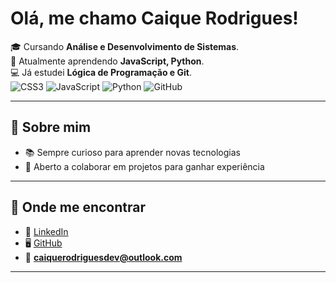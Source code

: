 # Olá, me chamo Caique Rodrigues!  
  
🎓 Cursando **Análise e Desenvolvimento de Sistemas**.  
🌱 Atualmente aprendendo **JavaScript, Python**.  
💻 Já estudei **Lógica de Programação e Git**.  
![CSS3](https://img.shields.io/badge/CSS3-1572B6?style=for-the-badge&logo=css3&logoColor=white)  ![JavaScript](https://img.shields.io/badge/JavaScript-F7DF1E?style=for-thebadge&logo=javascript&logoColor=black) ![Python](https://img.shields.io/badge/Python-3776AB?style=for-the-badge&logo=python&logoColor=white) ![GitHub](https://img.shields.io/badge/GitHub-100000?style=for-the-badge&logo=github&logoColor=white)  

---

## 🌟 Sobre mim
- 📚 Sempre curioso para aprender novas tecnologias  
- 🤝 Aberto a colaborar em projetos para ganhar experiência  

---

## 🔗 Onde me encontrar
- 💼 [LinkedIn](www.linkedin.com/in/caique-rodrigues17)  
- 🖥️ [GitHub](github.com/CaiqueDev17/CaiqueDev17)  
- 📧 **caiquerodriguesdev@outlook.com**  

---

